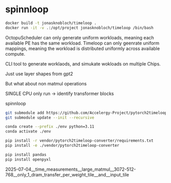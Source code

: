 # spinnloop

```bash
docker build -t jonasknobloch/timeloop .
docker run -it -v .:/opt/project jonasknobloch/timeloop /bin/bash
```




OctopuScheduler can only generate uniform workloads, meaning each available PE has the same workload.
Timeloop can only geenrate uniform mappings, meaning the workload is distributed uniformly across available compute.


CLI tool to generate worklaods, and simukate wokloads on multiple Chips.

Just use layer shapes from gpt2

But what about non matmul operations

SINGLE CPU only run -> identify transformer blocks

spinnloop


```bash
git submodule add https://github.com/Accelergy-Project/pytorch2timeloop-converter vendor/pytorch2timeloop-converter
git submodule update --init --recursive

conda create --prefix ./env python=3.11
conda activate ./env

pip install -r vendor/pytorch2timeloop-converter/requirements.txt
pip install -e ./vendor/pytorch2timeloop-converter

pip install pandas
pip install openpyxl
 ```

2025-07-04__time_measurements__large_matmul__3072-512-768__only_1_dram_transfer_per_weight_tile__and__input_tile
